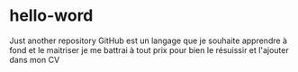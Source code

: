 # hello-word
Just another repository
GitHub est un langage que je souhaite apprendre à fond et le maitriser
je me  battrai à tout prix pour bien le résuissir et l'ajouter dans mon CV
